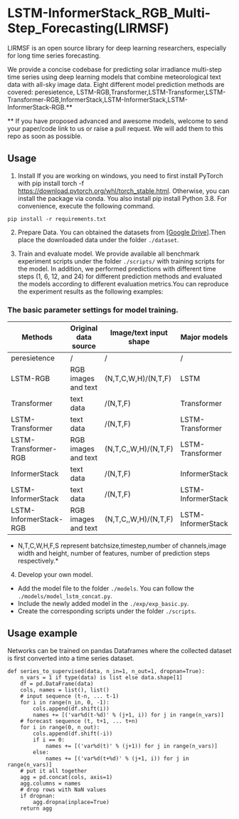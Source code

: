 # LSTM-InformerStack_RGB_Multi-Step_Forecasting(LIRMSF)
LIRMSF is an open source library for deep learning researchers, especially for long time series forecasting.

We provide a concise codebase for predicting solar irradiance multi-step time series using deep learning models that combine meteorological text data with all-sky image data. Eight different model prediction methods are covered: peresietence, LSTM-RGB,Transformer,LSTM-Transformer,LSTM-Transformer-RGB,InformerStack,LSTM-InformerStack,LSTM- InformerStack-RGB.**

** If you have proposed advanced and awesome models, welcome to send your paper/code link to us or raise a pull request. We will add them to this repo as soon as possible.


## Usage

1. Install 
If you are working on windows, you need to first install PyTorch with pip install torch -f https://download.pytorch.org/whl/torch_stable.html. Otherwise, you can install the package via conda.
You also install pip install Python 3.8. For convenience, execute the following command.
```
pip install -r requirements.txt

```
2. Prepare Data. You can obtained the datasets from [[Google Drive]](https://drive.google.com/drive/folders/1ASQF064ZEAAqWNIUc1-F0vPPQ01eMxKo?usp=sharing).Then place the downloaded data under the folder `./dataset`. 

3. Train and evaluate model. We provide available all benchmark experiment scripts under the folder `./scripts/` with training scripts for the model. In addition, we performed predictions with different time steps (1, 6, 12, and 24) for different prediction methods and evaluated the models according to different evaluation metrics.You can reproduce the experiment results as the following examples:

### The basic parameter settings for model training.

|Methods|Original data source|Image/text input shape|Major models|Output shape
--------|---------------------|----------------------|------------|-----------
peresietence|/|/|/|/|
LSTM-RGB|RGB images and text|(N,T,C,W,H)/(N,T,F)|LSTM|(N,S)
Transformer|text data|/(N,T,F)|Transformer|(N,S)
LSTM-Transformer|text data|/(N,T,F)|LSTM-Transformer|(N,S)
LSTM-Transformer-RGB|RGB images and text|(N,T,C,,W,H)/(N,T,F)|LSTM-Transformer|(N,S)
InformerStack|text data|/(N,T,F)|InformerStack|(N,S)
LSTM-InformerStack|text data|/(N,T,F)|LSTM-InformerStack|(N,S)
LSTM-InformerStack-RGB|RGB images and text|(N,T,C,,W,H)/(N,T,F)|LSTM-InformerStack|(N,S)

* N,T,C,W,H,F,S represent batchsize,timestep,number of channels,image width and height, number of features, number of prediction steps respectively.*



4. Develop your own model.

- Add the model file to the folder `./models`. You can follow the `./models/model_lstm_concat.py`.
- Include the newly added model in the  `./exp/exp_basic.py`.
- Create the corresponding scripts under the folder `./scripts`.

## Usage example
Networks can be trained on pandas Dataframes where the collected dataset is first converted into a time series dataset.

```
def series_to_supervised(data, n_in=1, n_out=1, dropnan=True):
	n_vars = 1 if type(data) is list else data.shape[1]
	df = pd.DataFrame(data)
	cols, names = list(), list()
	# input sequence (t-n, ... t-1)
	for i in range(n_in, 0, -1):
		cols.append(df.shift(i))
		names += [('var%d(t-%d)' % (j+1, i)) for j in range(n_vars)]
	# forecast sequence (t, t+1, ... t+n)
	for i in range(0, n_out):
		cols.append(df.shift(-i))
		if i == 0:
			names += [('var%d(t)' % (j+1)) for j in range(n_vars)]
		else:
			names += [('var%d(t+%d)' % (j+1, i)) for j in range(n_vars)]
	# put it all together
	agg = pd.concat(cols, axis=1)
	agg.columns = names
	# drop rows with NaN values
	if dropnan:
		agg.dropna(inplace=True)
	return agg

```


